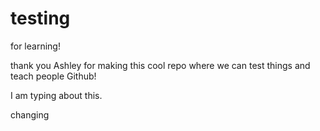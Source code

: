 testing
=======

for learning!

thank you Ashley for making this cool repo where we can test things and teach people Github!

I am typing about this.


changing
